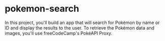 # pokemon-search
In this project, you'll build an app that will search for Pokémon by name or ID and display the results to the user. To retrieve the Pokémon data and images, you'll use freeCodeCamp's PokéAPI Proxy.
